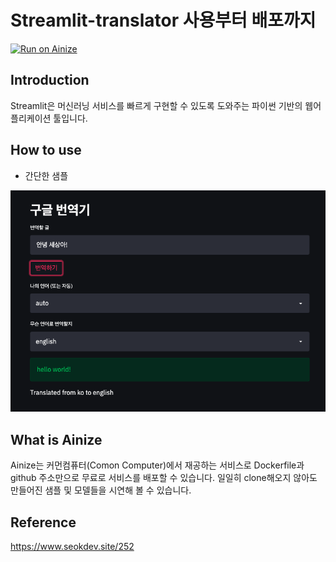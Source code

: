 # Streamlit-translator 사용부터 배포까지
[![Run on Ainize](https://ainize.ai/images/run_on_ainize_button.svg)](https://master-streamlit-translator-msh1273.endpoint.ainize.ai)

## Introduction
Streamlit은 머신러닝 서비스를 빠르게 구현할 수 있도록 도와주는 파이썬 기반의 웹어플리케이션 툴입니다.

## How to use
* 간단한 샘플

![s1](sample.png)

## What is Ainize
Ainize는 커먼컴퓨터(Comon Computer)에서 재공하는 서비스로 Dockerfile과 github 주소만으로 무료로 서비스를 배포할 수 있습니다. 일일히 clone해오지 않아도 만들어진 샘플 및 모델들을 시연해 볼 수 있습니다.

## Reference
https://www.seokdev.site/252